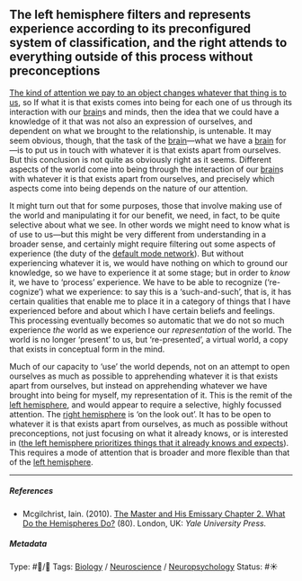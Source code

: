 ## The left hemisphere filters and represents experience according to its preconfigured system of classification, and the right attends to everything outside of this process without preconceptions

[The kind of attention we pay to an object changes whatever that thing is to us](The%20kind%20of%20attention%20we%20pay%20to%20an%20object%20changes%20whatever%20that%20thing%20is%20to%20us.md), so If what it is that exists comes into being for each one of us through its interaction with our [brain](Brain.md)s and minds, then the idea that we could have a knowledge of it that was not also an expression of ourselves, and dependent on what we brought to the relationship, is untenable. It may seem obvious, though, that the task of the [brain](Brain.md)—what we have a [brain](Brain.md) for—is to put us in touch with whatever it is that exists apart from ourselves. But this conclusion is not quite as obviously right as it seems. Different aspects of the world come into being through the interaction of our [brain](Brain.md)s with whatever it is that exists apart from ourselves, and precisely which aspects come into being depends on the nature of our attention. 

It might turn out that for some purposes, those that involve making use of the world and manipulating it for our benefit, we need, in fact, to be quite selective about what we see. In other words we might need to know what is of use to us—but this might be very different from understanding in a broader sense, and certainly might require filtering out some aspects of experience (the duty of the [default mode network](Default%20mode%20network.md)). But without experiencing whatever it is, we would have nothing on which to ground our knowledge, so we have to experience it at some stage; but in order to *know* it, we have to ‘process’ experience. We have to be able to recognize (‘re-cognize’) what we experience: to say this is a ‘such-and-such’, that is, it has certain qualities that enable me to place it in a category of things that I have experienced before and about which I have certain beliefs and feelings. This processing eventually becomes so automatic that we do not so much experience *the* world as we experience our *representation* of the world. The world is no longer ‘present’ to us, but ‘re-presented’, a virtual world, a copy that exists in conceptual form in the mind.

Much of our capacity to ‘use’ the world depends, not on an attempt to open ourselves as much as possible to apprehending whatever it is that exists apart from ourselves, but instead on apprehending whatever we have brought into being for myself, my representation of it. This is the remit of the [left hemisphere](Left%20hemisphere.md), and would appear to require a selective, highly focussed attention. The [right hemisphere](Right%20hemisphere.md) is ‘on the look out’. It has to be open to whatever it is that exists apart from ourselves, as much as possible without preconceptions, not just focusing on what it already knows, or is interested in ([the left hemisphere prioritizes things that it already knows and expects](The%20left%20hemisphere%20prioritizes%20things%20that%20it%20already%20knows%20and%20expects.md)). This requires a mode of attention that is broader and more flexible than that of the [left hemisphere](Left%20hemisphere.md).

---

##### References

* Mcgilchrist, Iain. (2010). [The Master and His Emissary Chapter 2. What Do the Hemispheres Do?](The%20Master%20and%20His%20Emissary%20Chapter%202.%20What%20Do%20the%20Hemispheres%20Do%3F.md) (80). London, UK: *Yale University Press.*

##### Metadata

Type: #🔵/🔵 
Tags: [Biology]() / [Neuroscience](Neuroscience.md) / [Neuropsychology](Neuropsychology.md) 
Status: #☀️ 
